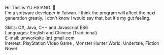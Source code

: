 Hi! This is YU HSIANG.  👋  
I'm a software developer in Taiwan.  I think the program will affect the next generation greatly.  I don't know I would say that, but it's my gut feeling. 

Skills: C#, Java, C++ and Javascript ES6  
Languages: English and Chinese (Traditional)  
E-mail: umworksite (at) gmail.com  
Interest: PlayStation Video Game , Monster Hunter World, Undertale, Fiction Novel
